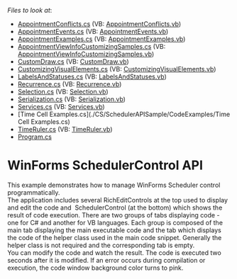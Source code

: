 <!-- default file list -->
*Files to look at*:

* [AppointmentConflicts.cs](./CS/SchedulerAPISample/CodeExamples/AppointmentConflicts.cs) (VB: [AppointmentConflicts.vb](./VB/SchedulerAPISample/CodeExamples/AppointmentConflicts.vb))
* [AppointmentEvents.cs](./CS/SchedulerAPISample/CodeExamples/AppointmentEvents.cs) (VB: [AppointmentEvents.vb](./VB/SchedulerAPISample/CodeExamples/AppointmentEvents.vb))
* [AppointmentExamples.cs](./CS/SchedulerAPISample/CodeExamples/AppointmentExamples.cs) (VB: [AppointmentExamples.vb](./VB/SchedulerAPISample/CodeExamples/AppointmentExamples.vb))
* [AppointmentViewInfoCustomizingSamples.cs](./CS/SchedulerAPISample/CodeExamples/AppointmentViewInfoCustomizingSamples.cs) (VB: [AppointmentViewInfoCustomizingSamples.vb](./VB/SchedulerAPISample/CodeExamples/AppointmentViewInfoCustomizingSamples.vb))
* [CustomDraw.cs](./CS/SchedulerAPISample/CodeExamples/CustomDraw.cs) (VB: [CustomDraw.vb](./VB/SchedulerAPISample/CodeExamples/CustomDraw.vb))
* [CustomizingVisualElements.cs](./CS/SchedulerAPISample/CodeExamples/CustomizingVisualElements.cs) (VB: [CustomizingVisualElements.vb](./VB/SchedulerAPISample/CodeExamples/CustomizingVisualElements.vb))
* [LabelsAndStatuses.cs](./CS/SchedulerAPISample/CodeExamples/LabelsAndStatuses.cs) (VB: [LabelsAndStatuses.vb](./VB/SchedulerAPISample/CodeExamples/LabelsAndStatuses.vb))
* [Recurrence.cs](./CS/SchedulerAPISample/CodeExamples/Recurrence.cs) (VB: [Recurrence.vb](./VB/SchedulerAPISample/CodeExamples/Recurrence.vb))
* [Selection.cs](./CS/SchedulerAPISample/CodeExamples/Selection.cs) (VB: [Selection.vb](./VB/SchedulerAPISample/CodeExamples/Selection.vb))
* [Serialization.cs](./CS/SchedulerAPISample/CodeExamples/Serialization.cs) (VB: [Serialization.vb](./VB/SchedulerAPISample/CodeExamples/Serialization.vb))
* [Services.cs](./CS/SchedulerAPISample/CodeExamples/Services.cs) (VB: [Services.vb](./VB/SchedulerAPISample/CodeExamples/Services.vb))
* [Time Cell Examples.cs](./CS/SchedulerAPISample/CodeExamples/Time Cell Examples.cs)
* [TimeRuler.cs](./CS/SchedulerAPISample/CodeExamples/TimeRuler.cs) (VB: [TimeRuler.vb](./VB/SchedulerAPISample/CodeExamples/TimeRuler.vb))
* [Program.cs](./CS/SchedulerAPISample/Program.cs)
<!-- default file list end -->
# WinForms SchedulerControl API


This example demonstrates how to manage WinForms Scheduler control programmatically.<br />The application includes several RichEditControls at the top used to display and edit the code and  SchedulerControl (at the bottom) which shows the result of code execution. There are two groups of tabs displaying code - one for C# and another for VB languages. Each group is composed of the main tab displaying the main executable code and the tab which displays the code of the helper class used in the main code snippet. Generally the helper class is not required and the corresponding tab is empty.<br />You can modify the code and watch the result. The code is executed two seconds after it is modified. If an error occurs during compilation or execution, the code window background color turns to pink.

<br/>


